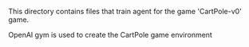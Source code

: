 This directory contains files that train agent for the game 'CartPole-v0' game. 

OpenAI gym is used to create the CartPole game environment

